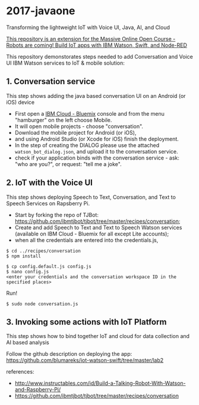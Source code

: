 # 2017-javaone
Transforming the lightweight IoT with Voice UI, Java, AI, and Cloud

[This repository is an extension for the Massive Online Open Course - Robots are coming! Build IoT apps with IBM Watson, Swift, and Node-RED](https://github.com/blumareks/2017-javaone/blob/master/README.md)

This repository demonstorates steps needed to add Conversation and Voice UI IBM Watson services to IoT & mobile solution:

## 1. Conversation service
This step shows adding the java based conversation UI on an Android (or iOS) device

- First open a [IBM Cloud - Bluemix](http://bluemix.net) console and from the menu "hamburger" on the left choose Mobile. 
- It will open mobile projects - choose "conversation". 
- Download the mobile project for Android (or iOS), 
- and using Android Studio (or Xcode for iOS) finish the deployment. 
- In the step of creating the DIALOG please use the attached ```watson_bot_dialog.json```, and upload it to the conversation service.
- check if your application binds with the conversation service - ask: "who are you?", or request: "tell me a joke".

## 2. IoT with the Voice UI
This step shows deploying Speech to Text, Conversation, and Text to Speech Services on Rapsberry Pi.

- Start by forking the repo of TJBot: https://github.com/ibmtjbot/tjbot/tree/master/recipes/conversation;
- Create and add Speech to Text and Text to Speech Watson services (available on IBM Cloud - Bluemix for all except Lite accounts);
- when all the credentials are entered into the credentials.js,
```
$ cd ../recipes/conversation
$ npm install

$ cp config.default.js config.js
$ nano config.js
<enter your credentials and the conversation workspace ID in the specified places>
```

Run!
```
$ sudo node conversation.js
```

## 3. Invoking some actions with IoT Platform
This step shows how to bind together IoT and cloud for data collection and AI based analysis

Follow the github description on deploying the app: https://github.com/blumareks/iot-watson-swift/tree/master/lab2

references:
- http://www.instructables.com/id/Build-a-Talking-Robot-With-Watson-and-Raspberry-Pi/
- https://github.com/ibmtjbot/tjbot/tree/master/recipes/conversation
